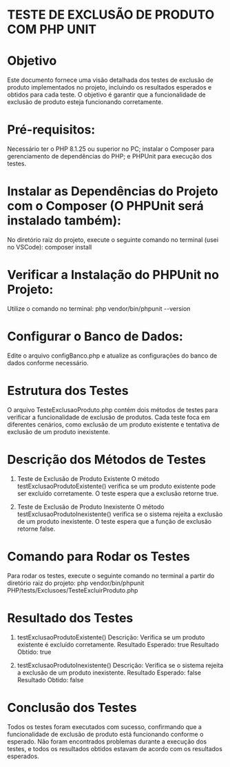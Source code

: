 # TESTE DE EXCLUSÃO DE PRODUTO COM PHP UNIT


# Objetivo
Este documento fornece uma visão detalhada dos testes de exclusão de produto implementados no projeto, incluindo os resultados esperados e obtidos para cada teste. O objetivo é garantir que a funcionalidade de exclusão de produto esteja funcionando corretamente.

# Pré-requisitos:
Necessário ter o PHP 8.1.25 ou superior no PC; instalar o Composer para gerenciamento de dependências do PHP; e PHPUnit para execução dos testes.


# Instalar as Dependências do Projeto com o Composer (O PHPUnit será instalado também):
No diretório raiz do projeto, execute o seguinte comando no terminal (usei no VSCode): composer install


# Verificar a Instalação do PHPUnit no Projeto:
Utilize o comando no terminal: php vendor/bin/phpunit --version


# Configurar o Banco de Dados:
Edite o arquivo configBanco.php e atualize as configurações do banco de dados conforme necessário.


# Estrutura dos Testes
O arquivo TesteExclusaoProduto.php contém dois métodos de testes para verificar a funcionalidade de exclusão de produtos. Cada teste foca em diferentes cenários, como exclusão de um produto existente e tentativa de exclusão de um produto inexistente.


# Descrição dos Métodos de Testes
1. Teste de Exclusão de Produto Existente
O método testExclusaoProdutoExistente() verifica se um produto existente pode ser excluído corretamente. O teste espera que a exclusão retorne true.

2. Teste de Exclusão de Produto Inexistente
O método testExclusaoProdutoInexistente() verifica se o sistema rejeita a exclusão de um produto inexistente. O teste espera que a função de exclusão retorne false.

# Comando para Rodar os Testes
Para rodar os testes, execute o seguinte comando no terminal a partir do diretório raiz do projeto:
php vendor/bin/phpunit PHP/tests/Exclusoes/TesteExcluirProduto.php


# Resultado dos Testes
1. testExclusaoProdutoExistente()
Descrição: Verifica se um produto existente é excluído corretamente.
Resultado Esperado: true
Resultado Obtido: true

2. testExclusaoProdutoInexistente()
Descrição: Verifica se o sistema rejeita a exclusão de um produto inexistente.
Resultado Esperado: false
Resultado Obtido: false


# Conclusão dos Testes
Todos os testes foram executados com sucesso, confirmando que a funcionalidade de exclusão de produto está funcionando conforme o esperado. Não foram encontrados problemas durante a execução dos testes, e todos os resultados obtidos estavam de acordo com os resultados esperados.